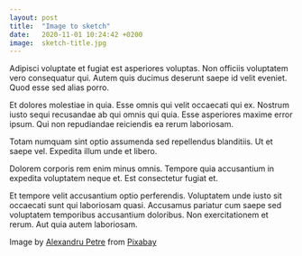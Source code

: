 ```yaml
---
layout: post
title:  "Image to sketch"
date:   2020-11-01 10:24:42 +0200
image:  sketch-title.jpg
---
```


Adipisci voluptate et fugiat est asperiores voluptas. Non officiis voluptatem vero consequatur qui. Autem quis ducimus deserunt saepe id velit eveniet. Quod esse sed alias porro.

Et dolores molestiae in quia. Esse omnis qui velit occaecati qui ex. Nostrum iusto sequi recusandae ab qui omnis qui quia. Esse asperiores maxime error ipsum. Qui non repudiandae reiciendis ea rerum laboriosam.

Totam numquam sint optio assumenda sed repellendus blanditiis. Ut et saepe vel. Expedita illum unde et libero.

Dolorem corporis rem enim minus omnis. Tempore quia accusantium in expedita voluptatem neque et. Est consectetur fugiat et.

Et tempore velit accusantium optio perferendis. Voluptatem unde iusto sit occaecati sunt qui laboriosam quasi. Accusamus pariatur cum saepe sed voluptatem temporibus accusantium doloribus. Non exercitationem et rerum. Aut quia autem laboriosam.

Image by <a href="https://pixabay.com/users/alexandrupetre-367494/?utm_source=link-attribution&amp;utm_medium=referral&amp;utm_campaign=image&amp;utm_content=897957">Alexandru Petre</a> from <a href="https://pixabay.com/?utm_source=link-attribution&amp;utm_medium=referral&amp;utm_campaign=image&amp;utm_content=897957">Pixabay</a>